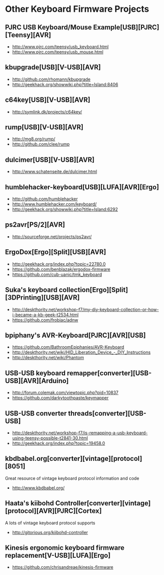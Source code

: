 Other Keyboard Firmware Projects
================================
## PJRC USB Keyboard/Mouse Example[USB][PJRC][Teensy][AVR]
- <http://www.pjrc.com/teensy/usb_keyboard.html>
- <http://www.pjrc.com/teensy/usb_mouse.html>
 
## kbupgrade[USB][V-USB][AVR]
- <http://github.com/rhomann/kbupgrade>
- <http://geekhack.org/showwiki.php?title=Island:8406>
 
## c64key[USB][V-USB][AVR]
- <http://symlink.dk/projects/c64key/>
 
## rump[USB][V-USB][AVR]
- <http://mg8.org/rump/>
- <http://github.com/clee/rump>
 
## dulcimer[USB][V-USB][AVR]
- <http://www.schatenseite.de/dulcimer.html>
 
## humblehacker-keyboard[USB][LUFA][AVR][Ergo]
- <http://github.com/humblehacker>
- <http://www.humblehacker.com/keyboard/>
- <http://geekhack.org/showwiki.php?title=Island:6292>
 
## ps2avr[PS/2][AVR]
- <http://sourceforge.net/projects/ps2avr/>
 
## ErgoDox[Ergo][Split][USB][AVR]
- <http://geekhack.org/index.php?topic=22780.0>
- <https://github.com/benblazak/ergodox-firmware>
- <https://github.com/cub-uanic/tmk_keyboard>
 
## Suka's keyboard collection[Ergo][Split][3DPrinting][USB][AVR]
- <http://deskthority.net/workshop-f7/my-diy-keyboard-collection-or-how-i-became-a-kb-geek-t2534.html>
- <https://github.com/frobiac/adnw>
 
## bpiphany's AVR-Keyboard[PJRC][AVR][USB]
- <https://github.com/BathroomEpiphanies/AVR-Keyboard>
- <http://deskthority.net/wiki/HID_Liberation_Device_-_DIY_Instructions>
- <http://deskthority.net/wiki/Phantom>
 
## USB-USB keyboard remapper[converter][USB-USB][AVR][Arduino]
- <http://forum.colemak.com/viewtopic.php?pid=10837>
- <https://github.com/darkytoothpaste/keymapper>
 
## USB-USB converter threads[converter][USB-USB]
- <http://deskthority.net/workshop-f7/is-remapping-a-usb-keyboard-using-teensy-possible-t2841-30.html>
- <http://geekhack.org/index.php?topic=19458.0>
 
## kbdbabel.org[converter][vintage][protocol][8051]
Great resource of vintage keyboard protocol information and code

- <http://www.kbdbabel.org/>
 
## Haata's kiibohd Controller[converter][vintage][protocol][AVR][PJRC][Cortex]
A lots of vintage keyboard protocol supports
 
- <http://gitorious.org/kiibohd-controller>
 
## Kinesis ergonomic keyboard firmware replacement[V-USB][LUFA][Ergo]
- <https://github.com/chrisandreae/kinesis-firmware>
